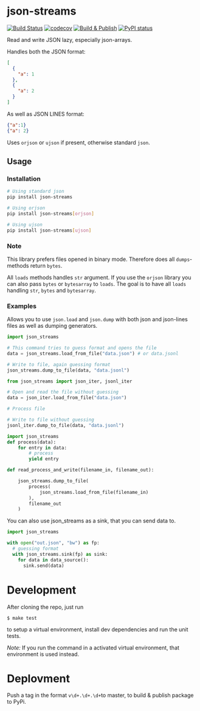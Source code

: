 # json-streams

[![Build Status](https://travis-ci.org/spraakbanken/json-streams-py.svg?branch=master)](https://travis-ci.org/spraakbanken/json-streams-py)
[![codecov](https://codecov.io/gh/spraakbanken/json-streams-py/branch/master/graph/badge.svg)](https://codecov.io/gh/spraakbanken/json-streams-py/)
[![Build & Publish](https://github.com/spraakbanken/json-streams-py/workflows/Build%20&%20Publish/badge.svg)](https://github.com/spraakbanken/json-streams-py/actions)
[![PyPI status](https://badge.fury.io/py/json-streams.svg)](https://pypi.org/project/json-streams/)

Read and write JSON lazy, especially json-arrays.

Handles both the JSON format:

```json
[
  {
    "a": 1
  },
  {
    "a": 2
  }
]
```

As well as JSON LINES format:

```json
{"a":1}
{"a": 2}
```

Uses `orjson` or `ujson` if present, otherwise standard `json`.

## Usage

### Installation

```bash
# Using standard json
pip install json-streams

# Using orjson
pip install json-streams[orjson]

# Using ujson
pip install json-streams[ujson]
```

### Note

This library prefers files opened in binary mode.
Therefore does all `dumps`-methods return `bytes`.

All `loads` methods handles `str` argument.
If you use the `orjson` library you can also pass `bytes` or `bytesarray` to `loads`.
The goal is to have all `loads` handling `str`, `bytes` and `bytesarray`.

### Examples

Allows you to use `json.load` and `json.dump` with
both json and json-lines files as well as dumping generators.

```python
import json_streams

# This command tries to guess format and opens the file
data = json_streams.load_from_file("data.json") # or data.jsonl

# Write to file, again guessing format
json_streams.dump_to_file(data, "data.jsonl")
```

```python
from json_streams import json_iter, jsonl_iter

# Open and read the file without guessing
data = json_iter.load_from_file("data.json")

# Process file

# Write to file without guessing
jsonl_iter.dump_to_file(data, "data.jsonl")
```

```python
import json_streams
def process(data):
    for entry in data:
        # process
        yield entry

def read_process_and_write(filename_in, filename_out):

    json_streams.dump_to_file(
        process(
            json_streams.load_from_file(filename_in)
        ),
        filename_out
    )
```

You can also use json_streams as a sink, that you can send data to.

```python
import json_streams

with open("out.json", "bw") as fp:
  # guessing format
  with json_streams.sink(fp) as sink:
    for data in data_source():
      sink.send(data)
```

# Development

After cloning the repo, just run

```
$ make test
```

to setup a virtual environment,
install dev dependencies
and run the unit tests.

_Note:_ If you run the command in a activated virtual environment,
that environment is used instead.

# Deplovment

Push a tag in the format `v\d+.\d+.\d+`to master, to build & publish package to PyPi.
